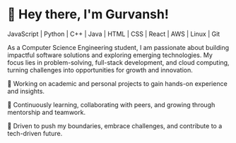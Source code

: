 # **👋 Hey there, I'm Gurvansh!**

JavaScript | Python | C++ | Java | HTML | CSS | React | AWS | Linux | Git

As a Computer Science Engineering student, I am passionate about building impactful software solutions and exploring emerging technologies. My focus lies in problem-solving, full-stack development, and cloud computing, turning challenges into opportunities for growth and innovation.

🔭 Working on academic and personal projects to gain hands-on experience and insights.

🌱 Continuously learning, collaborating with peers, and growing through mentorship and teamwork.

🚀 Driven to push my boundaries, embrace challenges, and contribute to a tech-driven future.
<!--
**Obsidian-Ninja/Obsidian-Ninja** is a ✨ _special_ ✨ repository because its `README.md` (this file) appears on your GitHub profile.

Here are some ideas to get you started:

- 🔭 I’m currently working on ...
- 🌱 I’m currently learning ...
- 👯 I’m looking to collaborate on ...
- 🤔 I’m looking for help with ...
- 💬 Ask me about ...
- 📫 How to reach me: ...
- 😄 Pronouns: ...
- ⚡ Fun fact: ...
-->
